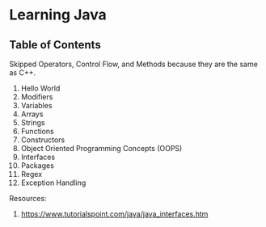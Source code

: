 
# Learning Java

## Table of Contents

Skipped Operators, Control Flow, and Methods because they are the same as C++.

1. Hello World
2. Modifiers
3. Variables
4. Arrays
5. Strings
6. Functions
7. Constructors
8. Object Oriented Programming Concepts (OOPS)
9. Interfaces
10. Packages
11. Regex
12. Exception Handling


Resources:

1. https://www.tutorialspoint.com/java/java_interfaces.htm